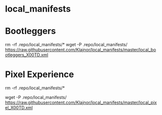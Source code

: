# local_manifests

# Bootleggers
rm -rf .repo/local_manifests/*
wget -P .repo/local_manifests/ https://raw.githubusercontent.com/Klajnor/local_manifests/master/local_bootleggers_X00TD.xml

# Pixel Experience

rm -rf .repo/local_manifests/*

wget -P .repo/local_manifests/ https://raw.githubusercontent.com/Klajnor/local_manifests/master/local_pixel_X00TD.xml
